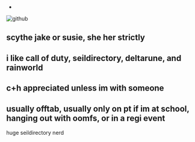 
-
![github](https://github.com/user-attachments/assets/4208cdf4-7369-4339-8ee6-535d3688a72e)

scythe jake or susie, she her strictly
-
i like call of duty, seildirectory, deltarune, and rainworld 
-
c+h appreciated unless im with someone 
-
usually offtab, usually only on pt if im at school, hanging out with oomfs, or in a regi event
-

huge seildirectory nerd 
